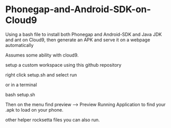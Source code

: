 # Phonegap-and-Android-SDK-on-Cloud9
Using a bash file to install both Phonegap and Android-SDK and Java JDK and ant on Cloud9, then generate an APK and serve it on a webpage automatically



Assumes some ability with cloud9. 


setup a custom workspace using this github repository

right click setup.sh and select run

or in a terminal 

bash setup.sh


Then on the menu find preview --> Preview Running Application to find your .apk to load on your phone.


other helper rocksetta files you can also run.


